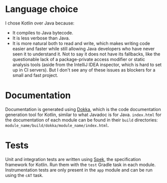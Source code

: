 # Language choice
I chose Kotlin over Java because:
* It compiles to Java bytecode.
* It is less verbose than Java.
* It is more natural both to read and write, which makes
writing code easier and faster while still allowing Java developers
who have never seen it to understand it.
Not to say it does not have its fallbacks, like the questionable lack
of a package-private access modifier or static analysis tools (aside
from the IntelliJ IDEA inspector, which is hard to set up in CI
servers). But I don't see any of these issues as blockers for a small
and fast project.
# Documentation
Documentation is generated using [Dokka](https://github.com/Kotlin/dokka), which is the
code documentation generation tool for Kotlin, similar to what Javadoc is for Java.
`index.html` for the documentation of each module can be found in their `build` directories:
 `module_name/build/dokka/module_name/index.html`.
# Tests
 Unit and integration tests are written using [Spek](htts://spekframework.org), the specification
 framework for Kotlin. Run them with the `test` Gradle task in each module.
 Instrumentation tests are only present in the `app` module and can be run using the `cAT` task.
